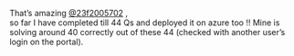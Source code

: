 That’s amazing [@23f2005702](/u/23f2005702) ,  
so far I have completed till 44 Qs and deployed it on azure too !! Mine is
solving around 40 correctly out of these 44 (checked with another user’s login
on the portal).